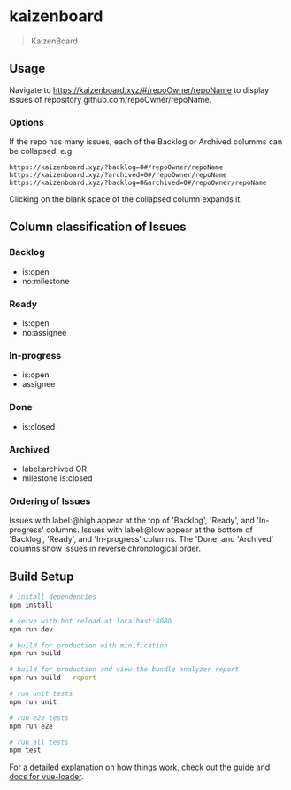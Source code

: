 # kaizenboard

> KaizenBoard

## Usage

Navigate to https://kaizenboard.xyz/#/repoOwner/repoName to display issues of repository github.com/repoOwner/repoName.

### Options

If the repo has many issues, each of the Backlog or Archived columms can be collapsed, e.g.

```
https://kaizenboard.xyz/?backlog=0#/repoOwner/repoName
https://kaizenboard.xyz/?archived=0#/repoOwner/repoName
https://kaizenboard.xyz/?backlog=0&archived=0#/repoOwner/repoName
```

Clicking on the blank space of the collapsed column expands it.


## Column classification of Issues

### Backlog
- is:open
- no:milestone

### Ready
- is:open
- no:assignee

### In-progress
- is:open
- assignee

### Done
- is:closed

### Archived
- label:archived
OR
- milestone is:closed


### Ordering of Issues

Issues with label:@high appear at the top of 'Backlog', 'Ready', and 'In-progress' columns.
Issues with label:@low appear at the bottom of 'Backlog', 'Ready', and 'In-progress' columns.
The 'Done' and 'Archived' columns show issues in reverse chronological order.

## Build Setup

``` bash
# install dependencies
npm install

# serve with hot reload at localhost:8080
npm run dev

# build for production with minification
npm run build

# build for production and view the bundle analyzer report
npm run build --report

# run unit tests
npm run unit

# run e2e tests
npm run e2e

# run all tests
npm test
```

For a detailed explanation on how things work, check out the [guide](http://vuejs-templates.github.io/webpack/) and [docs for vue-loader](http://vuejs.github.io/vue-loader).
